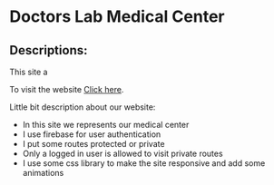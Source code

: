 # Doctors Lab Medical Center

## Descriptions:
<p>This site a</p>

To visit the website [Click here](https://doctors-lab-medical-center-21.web.app/).



Little bit description about our website:

 <ul>
    <li>In this site we represents our medical center</li>
    <li>I use firebase for user authentication</li>
    <li>I put some routes protected or private</li>
    <li>Only a logged in user is allowed to visit private routes</li>
    <li>I use some css library to make the site responsive and add some animations</li>
 </ul>

